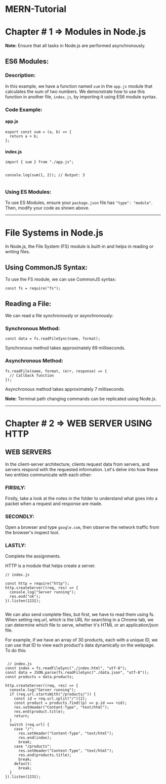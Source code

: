 ﻿# MERN-Tutorial
 <h1>Chapter # 1 => Modules in Node.js</h1>

<p><strong>Note:</strong> Ensure that all tasks in Node.js are performed asynchronously.</p>

<h2>ES6 Modules:</h2>

<h3>Description:</h3>
<p>In this example, we have a function named <code>sum</code> in the <code>app.js</code> module that calculates the sum of two numbers. We demonstrate how to use this function in another file, <code>index.js</code>, by importing it using ES6 module syntax.</p>

<h3>Code Example:</h3>

<h4>app.js</h4>
<pre><code>export const sum = (a, b) => {
  return a + b;
};
</code></pre>

<h4>index.js</h4>
<pre><code>import { sum } from "./app.js";

console.log(sum(1, 2)); // Output: 3
</code></pre>

<h3>Using ES Modules:</h3>
<p>To use ES Modules, ensure your <code>package.json</code> file has <code>"type": "module"</code>. Then, modify your code as shown above.</p>
<hr>
<h1>File Systems in Node.js</h1>

<p>In Node.js, the File System (FS) module is built-in and helps in reading or writing files.</p>

<h2>Using CommonJS Syntax:</h2>
<p>To use the FS module, we can use CommonJS syntax:</p>

<pre><code>const fs = require("fs");
</code></pre>

<h2>Reading a File:</h2>
<p>We can read a file synchronously or asynchronously:</p>

<h3>Synchronous Method:</h3>
<pre><code>const data = fs.readFileSync(name, format);
</code></pre>
<p>Synchronous method takes approximately 69 milliseconds.</p>

<h3>Asynchronous Method:</h3>
<pre><code>fs.readFile(name, format, (err, response) => {
  // Callback function
});
</code></pre>
<p>Asynchronous method takes approximately 7 milliseconds.</p>

<p><strong>Note:</strong> Terminal path changing commands can be replicated using Node.js.</p>

<hr>
</html>
 <h1>Chapter # 2 => WEB SERVER USING HTTP</h1>

## WEB SERVERS

In the client-server architecture, clients request data from servers, and servers respond with the requested information. Let's delve into how these two entities communicate with each other:

### FIRStLY:

Firstly, take a look at the notes in the folder to understand what goes into a packet when a request and response are made.

### SECONDLY:

Open a browser and type `google.com`, then observe the network traffic from the browser's inspect tool.

### LASTLY:

Complete the assignments.

HTTP is a module that helps create a server.

<pre><code>// index.js

const http = require("http");
http.createServer((req, res) => {
  console.log("Server running");
  res.end("ok");
}).listen(1231);

</code></pre>


<p>We can also send complete files, but first, we have to read them using fs. When setting req.url, which is the URL for searching in a Chrome tab, we can determine which file to serve, whether it's HTML or an application/json file.

For example, if we have an array of 30 products, each with a unique ID, we can use that ID to view each product's data dynamically on the webpage. To do this:</p>
<pre><code>
 // index.js
const index = fs.readFileSync("./index.html", "utf-8");
const data = JSON.parse(fs.readFileSync("./data.json", "utf-8"));
const products = data.products;

http.createServer((req, res) => {
  console.log("Server running");
  if (req.url.startsWith("/products/")) {
    const id = req.url.split("/")[2];
    const product = products.find((p) => p.id === +id);
    res.setHeader("Content-Type", "text/html");
    res.end(product.title);
    return;
  }
  switch (req.url) {
    case "/":
      res.setHeader("Content-Type", "text/html");
      res.end(index);
      break;
    case "/products":
      res.setHeader("Content-Type", "text/html");
      res.end(products.title);
      break;
    default:
      break;
  }
}).listen(1231);
</code></pre>


</code>



